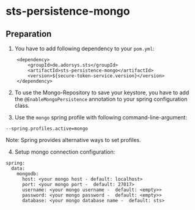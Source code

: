 # sts-persistence-mongo

## Preparation

1. You have to add following dependency to your `pom.yml`:

```
    <dependency>
        <groupId>de.adorsys.sts</groupId>
        <artifactId>sts-persistence-mongo</artifactId>
        <version>${secure-token-service.version}</version>
    </dependency>
```

2. To use the Mongo-Repository to save your keystore, you have to add the `@EnableMongoPersistence` annotation to your spring configuration class.

3. Use the `mongo` spring profile with following command-line-argument:

```
--spring.profiles.active=mongo
```

Note: Spring provides alternative ways to set profiles.

4. Setup mongo connection configuration:

```
spring:
  data:
    mongodb:
      host: <your mongo host - default: localhost>
      port: <your mongo port -  default: 27017>
      username: <your mongo username -  default: <empty>>
      password: <your mongo password -  default: <empty>>
      database: <your mongo database name -  default: sts>
```
